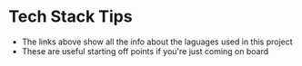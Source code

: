 # Tech Stack Tips
 - The links above show all the info about the laguages used in this project
 - These are useful starting off points if you're just coming on board
